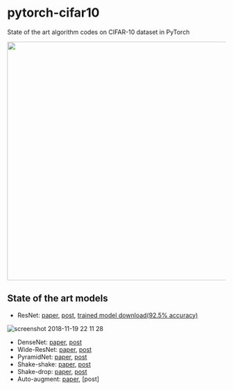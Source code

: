 # pytorch-cifar10
State of the art algorithm codes on CIFAR-10 dataset in PyTorch

<p align="center">
  <img src="https://user-images.githubusercontent.com/16641054/46775076-8b17e480-cd40-11e8-9501-89c6fbca36bd.jpg" 
width=550px>
</p>

## State of the art models

- ResNet: [paper](https://arxiv.org/pdf/1512.03385.pdf), [post](https://dnddnjs.github.io/paper/2018/10/09/resnet/), [trained model download(92.5% accuracy)](https://drive.google.com/open?id=1Z9HwREJdmMlItZUfESJSDH2zgX_ITb-l)

![screenshot 2018-11-19 22 11 28](https://user-images.githubusercontent.com/16641054/48709242-425d2080-ec48-11e8-8a54-64e0b3fbb2a3.png)

- DenseNet: [paper](https://arxiv.org/pdf/1608.06993.pdf), [post](https://dnddnjs.github.io/paper/2018/10/11/densenet/)
- Wide-ResNet: [paper](https://arxiv.org/pdf/1605.07146.pdf), [post](https://dnddnjs.github.io/paper/2018/10/12/wide_resnet/)
- PyramidNet: [paper](https://arxiv.org/pdf/1610.02915.pdf), [post](https://dnddnjs.github.io/paper/2018/10/24/pyramidnet/)
- Shake-shake: [paper]( https://arxiv.org/abs/1705.07485), [post](https://dnddnjs.github.io/paper/2018/10/13/shake_shake/)
- Shake-drop: [paper](https://arxiv.org/pdf/1802.02375.pdf), [post](https://dnddnjs.github.io/paper/2018/10/19/shake_drop/)
- Auto-augment: [paper](https://arxiv.org/pdf/1805.09501.pdf), [post]
